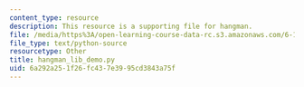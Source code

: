 ```yaml
---
content_type: resource
description: This resource is a supporting file for hangman.
file: /media/https%3A/open-learning-course-data-rc.s3.amazonaws.com/6-189-a-gentle-introduction-to-programming-using-python-january-iap-2011/6a292a251f26fc437e3995cd3843a75f_hangman_lib_demo.py
file_type: text/python-source
resourcetype: Other
title: hangman_lib_demo.py
uid: 6a292a25-1f26-fc43-7e39-95cd3843a75f
---
```


